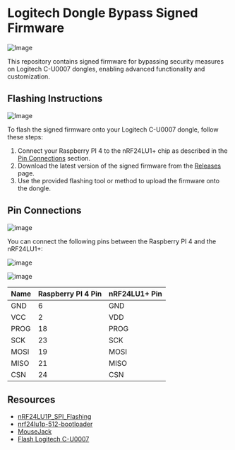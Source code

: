 # Logitech Dongle Bypass Signed Firmware

![Image](https://github.com/DRCRecoveryData/Logitech_Dongle_Bypass_Signed_Firmware/blob/main/Images/IMG_0263.png)

This repository contains signed firmware for bypassing security measures on Logitech C-U0007 dongles, enabling advanced functionality and customization.

## Flashing Instructions

![Image](https://github.com/DRCRecoveryData/Logitech_Dongle_Bypass_Signed_Firmware/blob/main/Images/IMG_0264.png)

To flash the signed firmware onto your Logitech C-U0007 dongle, follow these steps:

1. Connect your Raspberry PI 4 to the nRF24LU1+ chip as described in the [Pin Connections](#pin-connections) section.
2. Download the latest version of the signed firmware from the [Releases](https://github.com/yourusername/Logitech_Dongle_Bypass_Signed_Firmware/releases) page.
3. Use the provided flashing tool or method to upload the firmware onto the dongle.

## Pin Connections

![image](https://github.com/DRCRecoveryData/Logitech_Dongle_Bypass_Signed_Firmware/assets/85211068/636a0599-d843-442e-b033-8aa856747121)

You can connect the following pins between the Raspberry PI 4 and the nRF24LU1+:

![image](https://github.com/DRCRecoveryData/Logitech_Dongle_Bypass_Signed_Firmware/assets/85211068/01aca9c3-f60b-4077-9124-812b58639f62)

![image](https://github.com/DRCRecoveryData/Logitech_Dongle_Bypass_Signed_Firmware/assets/85211068/0538e4e4-8456-46d8-8b11-bd86a554535c)


| Name  | Raspberry PI 4 Pin | nRF24LU1+ Pin |
|-------|---------------------|--------------|
| GND   | 6                   | GND          |
| VCC   | 2                   | VDD          |
| PROG  | 18                  | PROG         |
| SCK   | 23                  | SCK          |
| MOSI  | 19                  | MOSI         |
| MISO  | 21                  | MISO         |
| CSN   | 24                  | CSN          |

## Resources

- [nRF24LU1P_SPI_Flashing](https://github.com/ShigemoriHakura/nRF24LU1P_SPI_Flashing)
- [nrf24lu1p-512-bootloader](https://github.com/ahtn/nrf24lu1p-512-bootloader)
- [MouseJack](https://saturn.ffzg.hr/rot13/index.cgi?action=display_html;page_name=nrf24lu1)
- [Flash Logitech C-U0007](https://hackaday.io/project/6741-crazyradio-for-cheapskates)
